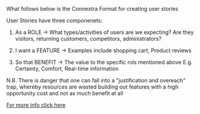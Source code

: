 What follows below is the Connextra Format for creating user stories

User Stories have three componenets:

1. As a ROLE -> What types/activities of users are we expecting? Are they visitors, returning customers, competitors, administrators?

2. I want a FEATURE -> Examples include shopping cart, Product reviews

3. So that BENEFIT -> The value to the specific rols mentioned above E.g. Certainty, Comfort, Real-time information

N.B. There is danger that one can fall into a "justification and overeach" trap, whereby resources are wasted building out features with a high opportunity cost and not as much benefit at all

[For more info click here](http://www.mountaingoatsoftware.com/agile/user-stories)
